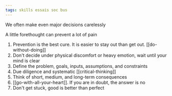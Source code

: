 ```yaml
---
tags: skills essais soc bus
---
```


We often make even major decisions carelessly

A little forethought can prevent a lot of pain

1. Prevention is the best cure. It is easier to stay out than get out. [[do-without-doing]]
2. Don't decide under physical discomfort or heavy emotion, wait until your mind is clear
3. Define the problem, goals, inputs, assumptions, and constraints
4. Due diligence and systematic [[critical-thinking]]
5. Think of short, medium, and long-term consequences
6. [[go-with-all-your-heart]]. If you are in doubt, the answer is no
7. Don't get stuck, good is better than perfect
